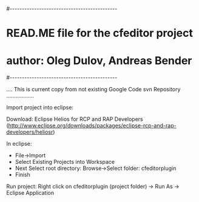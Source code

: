 #--------------------------------------------
# READ.ME file for the cfeditor project
# author: Oleg Dulov, Andreas Bender
#--------------------------------------------

.... This is current copy from not existing Google Code svn Repository ..................


Import project into eclipse:

Download: Eclipse Helios for RCP and RAP Developers (http://www.eclipse.org/downloads/packages/eclipse-rcp-and-rap-developers/heliosr)

In eclipse: 
-	File->Import 
-	Select Existing Projects into Workspace
-	Next Select root directory: Browse->Select folder: cfeditorplugin
-	Finish

Run project: Right click on cfeditorplugin (project folder) -> Run As -> Eclipse Application

